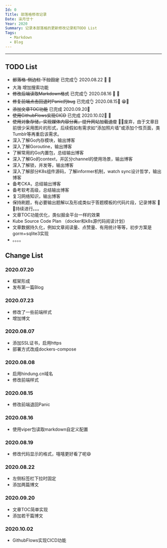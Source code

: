 ```yaml
---
Id: 0
Title: 部落格修改记录
Date: 柒月廿十
Year: 2020
Summary: 记录本部落格的更新修改记录和TODO List
Tags: 
  - Markdown
  - Blog
---
```


----

## TODO List

- ~~部落格-侧边栏 下拉固定~~   已完成👌  2020.08.22 📅  🎉
- 大海 增加搜索功能
- ~~修改后端读取Markdown格式~~ 已完成👌  2020.08.16 📅  🎉
- ~~修复前端点击回退时Panic的bug~~ 已完成👌 2020.08.15📅 😁🎉
- ~~添加文章TOC功能~~   已完成 2020.09.20📅
- ~~使用GithubFlows实现CICD~~  已完成 2020.10.02📅 🎉
- ~~使用对象存储，实现媒体内容分离，提升网站加载速度~~  🚮🚮废弃，由于文章目前很少采用图片的形式，后续假如有需求如“添加照片墙”或添加个性页面，类Tumblr等再重启该需求。
- 深入了解Go内存模块，输出博客
- 深入了解Goroutine，输出博客
- 了解常用的Go内置包，总结输出博客
- 深入了解Go的context，并区分channel的使用场景，输出博客
- 深入了解锁，并发等，输出博客
- 深入了解部分K8s组件源码，了解informer机制，watch sync设计哲学，输出博客
- 备考CKA，总结输出博客
- 备考软考高级，总结输出博客
- 复习网络知识，输出博客
- 保持刷题，有必要输出题解以及形成类似于答题模板的代码片段，记录博客  💪💪持续进行。。。
- 文章TOC功能优化，类似掘金平台一样的效果
- Kube Source Code Plan （docker和k8s源代码阅读计划）
- 文章数据持久化，例如文章阅读量、点赞量、有用统计等等，初步方案是gorm+sqlite3实现
- 。。。。

## Change List

### 2020.07.20

- 框架形成
- 发布第一篇Blog

### 2020.07.23

- 修改了一些前端样式
- 增加博文

### 2020.08.07

- 添加SSL证书，启用https
- 部署方式改成dockers-compose

### 2020.08.08

- 启用hindung.cn域名
- 修改前端样式

### 2020.08.15

- 修改前端退回Panic


### 2020.08.16

- 使用viper包读取markdown自定义配置

### 2020.08.19

- 修改代码显示的格式，嘻嘻更好看了呢😄

### 2020.08.22

- 左侧标签栏下拉时固定
- 添加两篇博文

### 2020.09.20

- 文章TOC简单实现
- 添加若干篇博文


### 2020.10.02

- GithubFlows实现CICD功能